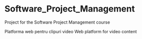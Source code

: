 # Software_Project_Management
Project for the Software Project Management course

Platforma web pentru clipuri video 
Web platform for video content 
